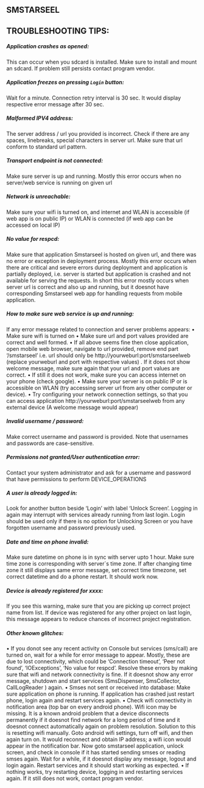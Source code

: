 SMSTARSEEL
----------

## TROUBLESHOOTING TIPS:
##### Application crashes as opened: 
This can occur when you sdcard is installed. Make sure to install and mount an sdcard. If problem still persists contact program vendor.
##### Application freezes on pressing `Login` button: 
Wait for a minute. Connection retry interval is 30 sec. It would display respective error message after 30 sec.
##### Malformed IPV4 address: 
The server address / url you provided is incorrect. Check if there are any spaces, linebreaks, special characters in server url. Make sure that url conform to standard url pattern.
##### Transport endpoint is not connected: 
Make sure server is up and running. Mostly this error occurs when no server/web service is running on given url
##### Network is unreachable: 
Make sure your wifi is turned on, and internet and WLAN is accessible (if web app is on public IP) or WLAN is connected (if web app can be accessed on local IP)
##### No value for respcd: 
Make sure that application Smstarseel is hosted on given url, and there was no error or exception in deployment process. Mostly this error occurs when there are critical and severe errors during deployment and application is partially deployed, i.e. server is started but application is crashed and not available for serving the requests. In short this error mostly occurs when server url is correct and also up and running, but it doesnot have corresponding Smstarseel web app for handling requests from mobile application.
##### How to make sure web service is up and running: 
If any error message related to connection and server problems appears: 
•	Make sure wifi is turned on
•	Make sure url and port values provided are correct and well formed.
•	If all above seems fine then close application, open mobile web browser, navigate to url provided, remove end part ‘/smstarseel’ i.e. url should only be http://yourweburl:port/smstarseelweb (replace yourweburl and port with respective values) . If it does not show welcome message, make sure again that your url and port values are correct. 
•	If still it does not work, make sure you can access internet on your phone (check google). 
•	Make sure your server is on public IP or is accessible on WLAN (try accessing server url from any other computer or device).
•	Try configuring your network connection settings, so that you can access application http://yourweburl:port/smstarseelweb from any external device (A welcome message would appear)
##### Invalid username / password: 
Make correct username and password is provided. Note that usernames and passwords are case-sensitive.
##### Permissions not granted/User authentication error: 
Contact your system administrator and ask for a username and password that have permissions to perform DEVICE_OPERATIONS
##### A user is already logged in: 
Look for another button beside ‘Login’ with label ‘Unlock Screen’. Logging in again may interrupt with services already running from last login. Login should be used only if there is no option for Unlocking Screen or you have forgotten username and password previously used.
##### Date and time on phone invalid: 
Make sure datetime on phone is in sync with server upto 1 hour. Make sure time zone is corresponding with server`s time zone. If after changing time zone it still displays same error message, set correct time timezone, set correct datetime and do a phone restart. It should work now.
##### Device is already registered for xxxx: 
If you see this warning, make sure that you are picking up correct project name from list. If device was registered for any other project on last login, this message appears to reduce chances of incorrect project registration.
##### Other known glitches: 
•	If you donot see any recent activity on Console but services (sms/call) are turned on, wait for a while for error message to appear. Mostly, these are due to lost connectivity, which could be ‘Connection timeout’, ‘Peer not found’, ‘IOExceptions’, ‘No value for respcd’. Resolve these errors by making sure that wifi and network connectivity is fine. If it doesnot show any error message, shutdown and start services (SmsDispenser, SmsCollector, CallLogReader ) again.
•	Smses not sent or received into database: Make sure application on phone is running. If application has crashed just restart phone, login again and restart services again.
•	Check wifi connectivity in notification area (top bar on every android phone). Wifi icon may be missing. It is a known android problem that a device disconnects permanently if it doesnot find network for a long period of time and it doesnot connect automatically again on problem resolution. Solution to this is resetting wifi manually. Goto android wifi settings, turn off wifi, and then again turn on. It would reconnect and obtain IP address; a wifi icon would appear in the notification bar. Now goto smstarseel application, unlock screen, and check in console if it has started sending smses or reading smses again. Wait for a while, if it doesnot display any message, logout and login again. Restart services and it should start working as expected.
•	If nothing works, try restarting device, logging in and restarting services again. If it still does not work, contact program vendor.